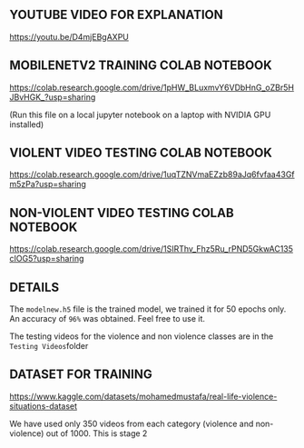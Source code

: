 ## YOUTUBE VIDEO FOR EXPLANATION
https://youtu.be/D4mjEBgAXPU

## MOBILENETV2 TRAINING COLAB NOTEBOOK
https://colab.research.google.com/drive/1pHW_BLuxmvY6VDbHnG_oZBr5HJBvHGK_?usp=sharing

(Run this file on a local jupyter notebook on a laptop with NVIDIA GPU installed)

## VIOLENT VIDEO TESTING COLAB NOTEBOOK
https://colab.research.google.com/drive/1uqTZNVmaEZzb89aJq6fvfaa43Gfm5zPa?usp=sharing

## NON-VIOLENT VIDEO TESTING COLAB NOTEBOOK
https://colab.research.google.com/drive/1SIRThv_Fhz5Ru_rPND5GkwAC135cIOG5?usp=sharing

## DETAILS
The `modelnew.h5` file is the trained model, we trained it for 50 epochs only. An accuracy of `96%` was obtained. Feel free to use it.

The testing videos for the violence and non violence classes are in the `Testing Videos`folder

## DATASET FOR TRAINING
https://www.kaggle.com/datasets/mohamedmustafa/real-life-violence-situations-dataset

We have used only 350 videos from each category (violence and non-violence) out of 1000. This is stage 2